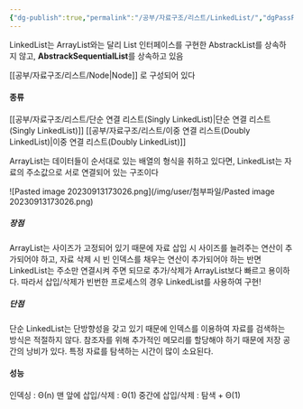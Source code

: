 ```yaml
---
{"dg-publish":true,"permalink":"/공부/자료구조/리스트/LinkedList/","dgPassFrontmatter":true}
---
```



LinkedList는 ArrayList와는 달리 List 인터페이스를 구현한 AbstrackList를 상속하지 않고, **AbstrackSequentialList**를 상속하고 있음

[[공부/자료구조/리스트/Node\|Node]] 로 구성되어 있다

#### 종류
[[공부/자료구조/리스트/단순 연결 리스트(Singly LinkedList)\|단순 연결 리스트(Singly LinkedList)]]
[[공부/자료구조/리스트/이중 연결 리스트(Doubly LinkedList)\|이중 연결 리스트(Doubly LinkedList)]]

ArrayList는 데이터들이 순서대로 있는 배열의 형식을 취하고 있다면,
LinkedList는 자료의 주소값으로 서로 연결되어 있는 구조이다

![Pasted image 20230913173026.png](/img/user/첨부파일/Pasted image 20230913173026.png)

##### 장점
ArrayList는 사이즈가 고정되어 있기 때문에 자료 삽입 시 사이즈를 늘려주는 연산이 추가되어야 하고, 자료 삭제 시 빈 인덱스를 채우는 연산이 추가되어야 하는 반면
LinkedList는 주소만 연결시켜 주면 되므로 추가/삭제가 ArrayList보다 빠르고 용이하다.
따라서 삽입/삭제가 빈번한 프로세스의 경우 LinkedList를 사용하여 구현!

##### 단점
단순 LinkedList는 단방향성을 갖고 있기 때문에 인덱스를 이용하여 자료를 검색하는 방식은 적절하지 않다.
참조자를 위해 추가적인 메모리를 할당해야 하기 때문에 저장 공간의 낭비가 있다.
특정 자료를 탐색하는 시간이 많이 소요된다.

#### 성능
인덱싱 : Θ(n)
맨 앞에 삽입/삭제 : Θ(1)
중간에 삽입/삭제 : 탐색 + Θ(1)